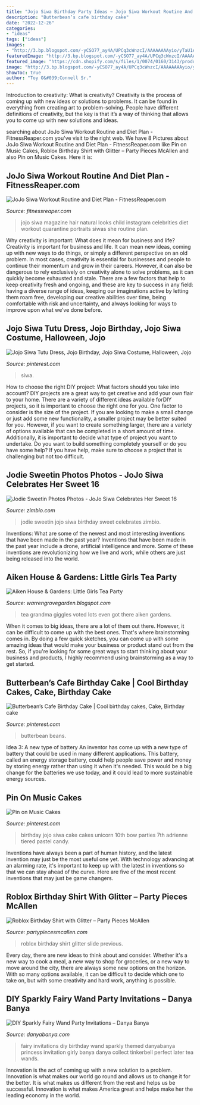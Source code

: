 ```yaml
---
title: "Jojo Siwa Birthday Party Ideas ~ Jojo Siwa Workout Routine And Diet Plan"
description: "Butterbean’s cafe birthday cake"
date: "2022-12-26"
categories:
- "ideas"
tags: ["ideas"]
images:
- "http://3.bp.blogspot.com/-yCSO77_ay4A/UPCq3cWnzcI/AAAAAAAAyio/yTaU1AYhy2U/s1600/IMG_4430.JPG"
featuredImage: "http://3.bp.blogspot.com/-yCSO77_ay4A/UPCq3cWnzcI/AAAAAAAAyio/yTaU1AYhy2U/s1600/IMG_4430.JPG"
featured_image: "https://cdn.shopify.com/s/files/1/0074/0160/3143/products/Robloxshirtwithavatar20202_1200x1200.jpg?v=1605209657"
image: "http://3.bp.blogspot.com/-yCSO77_ay4A/UPCq3cWnzcI/AAAAAAAAyio/yTaU1AYhy2U/s1600/IMG_4430.JPG"
ShowToc: true
author: "Toy O&#039;Connell Sr."
---
```



Introduction to creativity: What is creativity?
Creativity is the process of coming up with new ideas or solutions to problems. It can be found in everything from creating art to problem-solving. People have different definitions of creativity, but the key is that it’s a way of thinking that allows you to come up with new solutions and ideas.

	

		
searching about JoJo Siwa Workout Routine and Diet Plan - FitnessReaper.com you've visit to the right web. We have 8 Pictures about JoJo Siwa Workout Routine and Diet Plan - FitnessReaper.com like Pin on Music Cakes, Roblox Birthday Shirt with Glitter – Party Pieces McAllen and also Pin on Music Cakes. Here it is:
		
    
## JoJo Siwa Workout Routine And Diet Plan - FitnessReaper.com

<img loading=lazy src="https://fitnessreaper.com/wp-content/uploads/2020/08/JoJo-Siwa-5-720x1024.jpg" onerror="this.onerror=null;this.src='https://tse1.mm.bing.net/th?id=OIP.1dV7_QXwoizL5pxUVz48vwHaKi&amp;pid=15.1';" alt="JoJo Siwa Workout Routine and Diet Plan - FitnessReaper.com">

_Source: fitnessreaper.com_

>jojo siwa magazine hair natural looks child instagram celebrities diet workout quarantine portraits siwas she routine plan. 

	

Why creativity is important: What does it mean for business and life?
Creativity is important for business and life. It can mean new ideas, coming up with new ways to do things, or simply a different perspective on an old problem. In most cases, creativity is essential for businesses and people to continue their momentum and grow in their careers. However, it can also be dangerous to rely exclusively on creativity alone to solve problems, as it can quickly become exhausted and stale. There are a few factors that help to keep creativity fresh and ongoing, and these are key to success in any field: having a diverse range of ideas, keeping our imaginations active by letting them roam free, developing our creative abilities over time, being comfortable with risk and uncertainty, and always looking for ways to improve upon what we’ve done before.

    
## Jojo Siwa Tutu Dress, Jojo Birthday, Jojo Siwa Costume, Halloween, Jojo

<img loading=lazy src="https://i.pinimg.com/736x/15/b2/35/15b235cd1bb88384e889cbe9e4433b26.jpg" onerror="this.onerror=null;this.src='https://tse3.mm.bing.net/th?id=OIP.J6F3AZUvFcqfr6MXnLFmZQHaLH&amp;pid=15.1';" alt="Jojo Siwa Tutu Dress, Jojo Birthday, Jojo Siwa Costume, Halloween, Jojo">

_Source: pinterest.com_

>siwa. 

	

How to choose the right DIY project: What factors should you take into account?
DIY projects are a great way to get creative and add your own flair to your home. There are a variety of different ideas available forDIY projects, so it is important to choose the right one for you. One factor to consider is the size of the project. If you are looking to make a small change or just add some new functionality, a smaller project may be better suited for you. However, if you want to create something larger, there are a variety of options available that can be completed in a short amount of time. Additionally, it is important to decide what type of project you want to undertake. Do you want to build something completely yourself or do you have some help? If you have help, make sure to choose a project that is challenging but not too difficult.

    
## Jodie Sweetin Photos Photos - JoJo Siwa Celebrates Her Sweet 16

<img loading=lazy src="http://www1.pictures.zimbio.com/gi/JoJo+Siwa+Celebrates+Sweet+16+Birthday+vv4TrFuY3xjx.jpg" onerror="this.onerror=null;this.src='https://tse3.mm.bing.net/th?id=OIP.hSYTN64EWzJ36M4UEloyEQHaLG&amp;pid=15.1';" alt="Jodie Sweetin Photos Photos - JoJo Siwa Celebrates Her Sweet 16">

_Source: zimbio.com_

>jodie sweetin jojo siwa birthday sweet celebrates zimbio. 

	

Inventions: What are some of the newest and most interesting inventions that have been made in the past year?
Inventions that have been made in the past year include a drone, artificial intelligence and more. Some of these inventions are revolutionizing how we live and work, while others are just being released into the world.

    
## Aiken House &amp; Gardens: Little Girls Tea Party

<img loading=lazy src="http://3.bp.blogspot.com/-yCSO77_ay4A/UPCq3cWnzcI/AAAAAAAAyio/yTaU1AYhy2U/s1600/IMG_4430.JPG" onerror="this.onerror=null;this.src='https://tse3.mm.bing.net/th?id=OIP.7nGjrZv1uJ0Gn6JUOTq2AwHaJ9&amp;pid=15.1';" alt="Aiken House &amp; Gardens: Little Girls Tea Party">

_Source: warrengrovegarden.blogspot.com_

>tea grandma giggles voted lots even got there aiken gardens. 

	

When it comes to big ideas, there are a lot of them out there. However, it can be difficult to come up with the best ones. That's where brainstorming comes in. By doing a few quick sketches, you can come up with some amazing ideas that would make your business or product stand out from the rest. So, if you're looking for some great ways to start thinking about your business and products, I highly recommend using brainstorming as a way to get started.

    
## Butterbean’s Cafe Birthday Cake | Cool Birthday Cakes, Cake, Birthday Cake

<img loading=lazy src="https://i.pinimg.com/736x/ae/3e/0a/ae3e0a288cb16f494bedd452c94d58de.jpg" onerror="this.onerror=null;this.src='https://tse4.mm.bing.net/th?id=OIP.FWkSjM1nl9f5KPtmgYXd-AHaJ3&amp;pid=15.1';" alt="Butterbean’s Cafe Birthday Cake | Cool birthday cakes, Cake, Birthday cake">

_Source: pinterest.com_

>butterbean beans. 

	

Idea 3: A new type of battery
An inventor has come up with a new type of battery that could be used in many different applications. This battery, called an energy storage battery, could help people save power and money by storing energy rather than using it when it's needed. This would be a big change for the batteries we use today, and it could lead to more sustainable energy sources.

    
## Pin On Music Cakes

<img loading=lazy src="https://i.pinimg.com/736x/98/d6/c1/98d6c1fdc5af64b9b5b415bb9ed3aa60.jpg" onerror="this.onerror=null;this.src='https://tse3.mm.bing.net/th?id=OIP.x8xJgtE5fpaw-QSksxuj0wHaK7&amp;pid=15.1';" alt="Pin on Music Cakes">

_Source: pinterest.com_

>birthday jojo siwa cake cakes unicorn 10th bow parties 7th adrienne tiered pastel candy. 

	

Inventions have always been a part of human history, and the latest invention may just be the most useful one yet. With technology advancing at an alarming rate, it's important to keep up with the latest in inventions so that we can stay ahead of the curve. Here are five of the most recent inventions that may just be game changers.

    
## Roblox Birthday Shirt With Glitter – Party Pieces McAllen

<img loading=lazy src="https://cdn.shopify.com/s/files/1/0074/0160/3143/products/Robloxshirtwithavatar20202_1200x1200.jpg?v=1605209657" onerror="this.onerror=null;this.src='https://tse4.mm.bing.net/th?id=OIP.0huk86Lr6t0AzXNOzE5ZuAHaGW&amp;pid=15.1';" alt="Roblox Birthday Shirt with Glitter – Party Pieces McAllen">

_Source: partypiecesmcallen.com_

>roblox birthday shirt glitter slide previous. 

	

Every day, there are new ideas to think about and consider. Whether it's a new way to cook a meal, a new way to shop for groceries, or a new way to move around the city, there are always some new options on the horizon. With so many options available, it can be difficult to decide which one to take on, but with some creativity and hard work, anything is possible.

    
## DIY Sparkly Fairy Wand Party Invitations – Danya Banya

<img loading=lazy src="http://www.danyabanya.com/wp-content/uploads/2015/08/Sparkly-Fairy-Wand-Birthday-Party-Invitations.jpg" onerror="this.onerror=null;this.src='https://tse3.mm.bing.net/th?id=OIP.sEgumvsddeVCQ_AH8oZzOQHaLH&amp;pid=15.1';" alt="DIY Sparkly Fairy Wand Party Invitations – Danya Banya">

_Source: danyabanya.com_

>fairy invitations diy birthday wand sparkly themed danyabanya princess invitation girly banya danya collect tinkerbell perfect later tea wands. 

	

Innovation is the act of coming up with a new solution to a problem. Innovation is what makes our world go round and allows us to change it for the better. It is what makes us different from the rest and helps us be successful. Innovation is what makes America great and helps make her the leading economy in the world.

